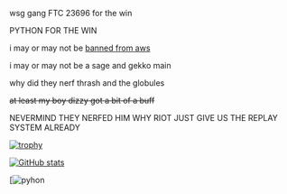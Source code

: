 wsg gang FTC 23696 for the win

PYTHON FOR THE WIN

i may or may not be [banned from aws](https://drive.google.com/file/d/1kGRSBygduXc0cSHLt4I1vOO0ZxfWR5zj/view?usp=sharing)

i may or may not be a sage and gekko main

why did they nerf thrash and the globules

~~at least my boy dizzy got a bit of a buff~~

NEVERMIND THEY NERFED HIM WHY RIOT
JUST GIVE US THE REPLAY SYSTEM ALREADY

[![trophy](https://github-profile-trophy.vercel.app/?username=fstk5&theme=onedark)](https://github.com/ryo-ma/github-profile-trophy)

[![GitHub stats](https://github-readme-stats.vercel.app/api?username=fstk5)](https://github.com/anuraghazra/github-readme-stats)

[![pyhon](https://media.tenor.com/l9ULrwYHGUsAAAAM/python-python-my-belothed.gif)
